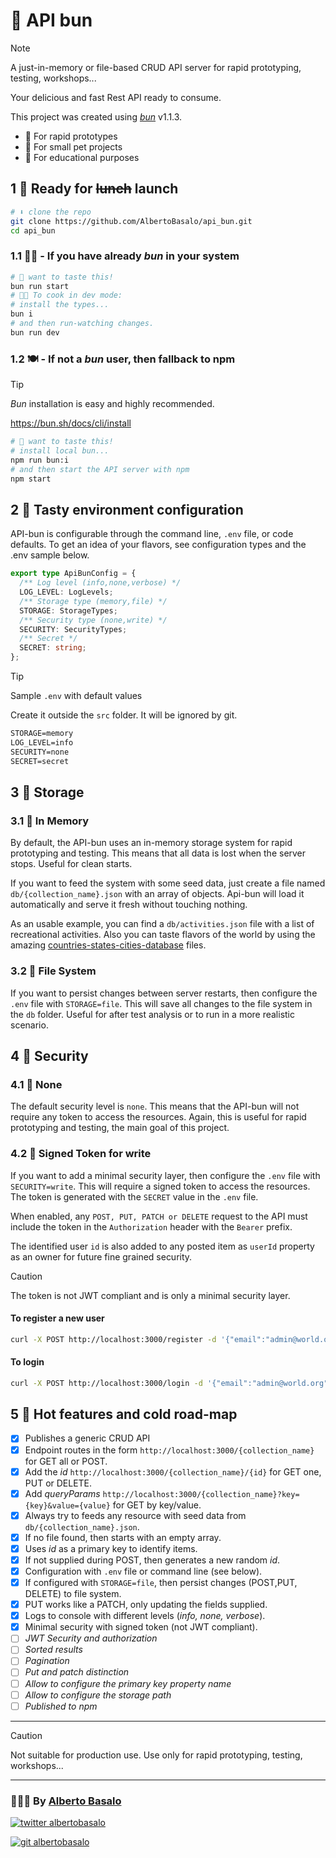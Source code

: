 # 🥖 API bun

> [!NOTE]
> A just-in-memory or file-based CRUD API server for rapid prototyping, testing, workshops...
>
> Your delicious and fast Rest API ready to consume.
>
> This project was created using [_bun_](https://bun.sh) v1.1.3.

- 🥖 For rapid prototypes
- 🥖 For small pet projects
- 🥖 For educational purposes

## 1 🍳 Ready for ~~lunch~~ launch

```bash
# ⬇️ clone the repo
git clone https://github.com/AlbertoBasalo/api_bun.git
cd api_bun
```

### 1.1 🧑‍🍳 - If you have already _bun_ in your system

```bash
# 🥖 want to taste this!
bun run start
# 🧑‍🍳 To cook in dev mode:
# install the types...
bun i
# and then run-watching changes.
bun run dev
```

### 1.2 🍽️ - If not a _bun_ user, then fallback to npm

> [!TIP]
>
> _Bun_ installation is easy and highly recommended.
>
> https://bun.sh/docs/cli/install

```bash
# 🥖 want to taste this!
# install local bun...
npm run bun:i
# and then start the API server with npm
npm start
```

## 2 🧂 Tasty environment configuration

API-bun is configurable through the command line, `.env` file, or code defaults. To get an idea of your flavors, see configuration types and the .env sample below.

```ts
export type ApiBunConfig = {
  /** Log level (info,none,verbose) */
  LOG_LEVEL: LogLevels;
  /** Storage type (memory,file) */
  STORAGE: StorageTypes;
  /** Security type (none,write) */
  SECURITY: SecurityTypes;
  /** Secret */
  SECRET: string;
};
```

> [!TIP]
> Sample `.env` with default values
>
> Create it outside the `src` folder. It will be ignored by git.

```txt
STORAGE=memory
LOG_LEVEL=info
SECURITY=none
SECRET=secret
```

## 3 🥡 Storage

### 3.1 🍱 In Memory

By default, the API-bun uses an in-memory storage system for rapid prototyping and testing. This means that all data is lost when the server stops. Useful for clean starts.

If you want to feed the system with some seed data, just create a file named `db/{collection_name}.json` with an array of objects. Api-bun will load it automatically and serve it fresh without touching nothing.

As an usable example, you can find a `db/activities.json` file with a list of recreational activities. Also you can taste flavors of the world by using the amazing [countries-states-cities-database](https://github.com/dr5hn/countries-states-cities-database) files.

### 3.2 🍲 File System

If you want to persist changes between server restarts, then configure the `.env` file with `STORAGE=file`. This will save all changes to the file system in the `db` folder. Useful for after test analysis or to run in a more realistic scenario.

## 4 🍵 Security

### 4.1 🍩 None

The default security level is `none`. This means that the API-bun will not require any token to access the resources. Again, this is useful for rapid prototyping and testing, the main goal of this project.

### 4.2 🍪 Signed Token for write

If you want to add a minimal security layer, then configure the `.env` file with `SECURITY=write`. This will require a signed token to access the resources. The token is generated with the `SECRET` value in the `.env` file.

When enabled, any `POST, PUT, PATCH or DELETE` request to the API must include the token in the `Authorization` header with the `Bearer` prefix. 

The identified user `id` is also added to any posted item as `userId` property as an owner for future fine grained security.

> [!CAUTION]
> The token is not JWT compliant and is only a minimal security layer.

#### To register a new user

```bash
curl -X POST http://localhost:3000/register -d '{"email":"admin@world.org","password":"1234"}' -H "Content-Type: application/json"
```

#### To login

```bash
curl -X POST http://localhost:3000/login -d '{"email":"admin@world.org","password":"1234"}' -H "Content-Type: application/json"
```


## 5 🥪 Hot features and cold road-map

- [x] Publishes a generic CRUD API
- [x] Endpoint routes in the form `http://localhost:3000/{collection_name}` for GET all or POST.
- [x] Add the _id_ `http://localhost:3000/{collection_name}/{id}` for GET one, PUT or DELETE.
- [x] Add _queryParams_ `http://localhost:3000/{collection_name}?key={key}&value={value}` for GET by key/value.
- [x] Always try to feeds any resource with seed data from `db/{collection_name}.json`.
- [x] If no file found, then starts with an empty array.
- [x] Uses _id_ as a primary key to identify items.
- [x] If not supplied during POST, then generates a new random _id_.
- [x] Configuration with `.env` file or command line (see below).
- [x] If configured with `STORAGE=file`, then persist changes (POST,PUT, DELETE) to file system.
- [x] PUT works like a PATCH, only updating the fields supplied.
- [x] Logs to console with different levels (_info, none, verbose_).
- [x] Minimal security with signed token (not JWT compliant).
- [ ] _JWT Security and authorization_
- [ ] _Sorted results_
- [ ] _Pagination_
- [ ] _Put and patch distinction_
- [ ] _Allow to configure the primary key property name_
- [ ] _Allow to configure the storage path_
- [ ] _Published to npm_

---

> [!CAUTION]
> Not suitable for production use. Use only for rapid prototyping, testing, workshops...

---

<footer>
  <h3>🧑🏼‍💻 By <a href="https://albertobasalo.dev" target="blank">Alberto Basalo</a> </h3>
  <p>
    <a href="https://twitter.com/albertobasalo" target="blank">
      <img src="https://img.shields.io/twitter/follow/albertobasalo?logo=twitter&style=for-the-badge" alt="twitter albertobasalo" />
    </a>
  </p>
  <p>
    <a href="https://github.com/albertobasalo" target="blank">
      <img 
        src="https://img.shields.io/github/followers/albertobasalo?logo=github&label=profile albertobasalo&style=for-the-badge" alt="git albertobasalo" />
    </a>
  </p>
</footer>
